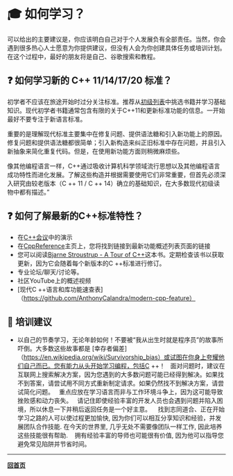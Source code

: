 # :mortar_board:  如何学习？

可以给出的主要建议是，你应该明白自己对于个人发展负有全部责任。当然，你会遇到很多热心人士愿意为你提供建议，但没有人会为你创建具体任务或培训计划。在这个过程中，最好的朋友将是自己、谷歌搜索和教程。

## :question: 如何学习新的 C++ 11/14/17/20 标准？

初学者不应该在旅途开始时过分关注标准。推荐从[初级列表](Books/PreJunior.md)中挑选书籍并学习基础知识。现代初学者书籍通常包含有限的关于C++11和更新标准功能的信息。一开始最好不要专注于新语言标准。

重要的是理解现代标准主要集中在修复问题、提供语法糖和引入新功能上的原因。修复问题和提供语法糖都很简单；引入新构造来纠正旧标准中存在问题，并且引入新抽象来简化重复代码。但是，在使用新功能方面则稍微麻烦些。

像其他编程语言一样，C++通过吸收计算机科学领域流行思想以及其他编程语言成功特性而进化发展。了解这些构造并根据需要使用它们非常重要，但首先必须深入研究由较老版本（C ++ 11 / C ++ 14）确立的基础知识，在大多数现代初级读物中都有描述。”

## :question: 如何了解最新的C++标准特性？

- 在[C++会议](CommunitySources.md)中的演示
- 在[CppReference](https://en.cppreference.com/w/cpp)主页上，您将找到链接到最新功能概述列表页面的链接
- 您可以阅读[Bjarne Stroustrup - A Tour of C++](https://www.amazon.com/Tour-2nd-Depth-Bjarne-Stroustrup/dp/0134997832)这本书。定期检查该书以获取更新，因为它会随着每个新版本的C ++标准进行修订。
- 专业论坛/聊天/讨论等。
- 社区YouTube上的概述视频
- [现代C ++语言和库功能速查表]（https://github.com/AnthonyCalandra/modern-cpp-feature）

## :eyes: 培训建议

- 以自己的节奏学习，无论年龄如何！不要被“我从出生时就是程序员”的故事所吓倒。大多数这些故事都是 [幸存者偏差]（https://en.wikipedia.org/wiki/Survivorship_bias）或试图在你身上夸耀他们自己而已。您有能力从头开始学习编程，包括C ++！
  面对问题时，建议在互联网上搜索解决方案，因为您遇到的大多数问题可能已经得到解决。如果找不到答案，请尝试用不同方式重新制定请求。如果仍然找不到解决方案，请尝试简化问题。
  重点应放在学习语言而非与工作环境斗争上，因为这可能导致挫败感和动力丧失。
  请记住即使经验丰富的开发人员也会遇到问题并陷入困境，所以休息一下并稍后返回任务是一个好主意。
   找到志同道合、正在开始学习之路的人可以使过程更加愉快, 因为你们可以相互分享知识和经验，并发展团队合作技能. 在今天的世界里, 几乎无处不需要像团队一样工作, 因此培养这些技能很有帮助.
   拥有经验丰富的导师也可能很有价值, 因为他可以指导您避免常见陷阱并节省时间。

---

[**回首页**](../README.md)